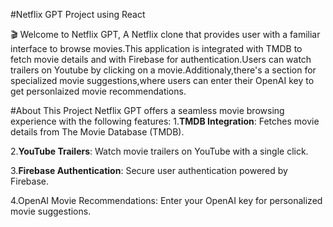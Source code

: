 #Netflix GPT Project using React

🎬 Welcome to Netflix GPT, A Netflix clone that provides user with a familiar
interface to browse movies.This application is integrated with TMDB to fetch movie details and with Firebase for authentication.Users can watch trailers on 
Youtube by clicking on a movie.Additionaly,there's a section for specialized movie suggestions,where users can enter their OpenAI key to get personlaized movie recommendations.

#About This Project
Netflix GPT offers a seamless movie browsing experience with the following features:
1.__TMDB Integration__: Fetches movie details from The Movie Database (TMDB).

2.__YouTube Trailers__: Watch movie trailers on YouTube with a single click.

3.__Firebase Authentication__: Secure user authentication powered by Firebase.

4.OpenAI Movie Recommendations: Enter your OpenAI key for personalized movie suggestions.
